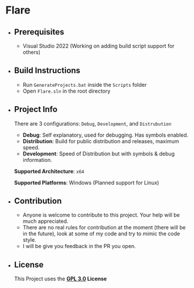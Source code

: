 # Flare

- ## Prerequisites
    - Visual Studio 2022 (Working on adding build script support for others)

- ## Build Instructions
    - Run `GenerateProjects.bat` inside the `Scripts` folder
    - Open `Flare.sln` in the root directory

- ## Project Info
    There are 3 configurations: `Debug`, `Development`, and `Distrubution`
    - **Debug**: Self explanatory, used for debugging. Has symbols enabled.
    - **Distribution**: Build for public distribution and releases, maximum speed.
    - **Development**: Speed of Distribution but with symbols & debug information.

    **Supported Architecture**: `x64`<br>

    **Supported Platforms**: Windows (Planned support for Linux)

- ## Contribution
    - Anyone is welcome to contribute to this project. Your help will be much appreciated.<br>
    - There are no real rules for contribution at the moment (there will be in the future), look at some of my code and try to mimic the code style.<br>
   - I will be give you feedback in the PR you open.

- ## License
    This Project uses the **[GPL 3.0](https://github.com/StudioHelix/Flare?tab=GPL-3.0-1-ov-file#readme) License**